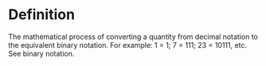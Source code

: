 # Definition

The mathematical process of converting a quantity from decimal notation
to the equivalent binary notation. For example: 1 = 1; 7 = 111; 23 =
10111, etc. See binary notation.
